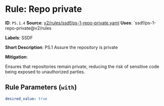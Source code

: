 # Rule: Repo private

**ID**: `PS.1.4`
**Source**: [v2/rules/ssdf/ps-1-repo-private.yaml](https://github.com/scribe-public/sample-policies/v2/rules/ssdf/ps-1-repo-private.yaml)
**Uses**: `ssdf/ps-1-repo-private@v2/rules

**Labels**: SSDF

**Short Description**: PS.1 Assure the repository is private

**Mitigation**:

Ensures that repositories remain private, reducing the risk of sensitive code being exposed to unauthorized parties.


## Rule Parameters (`with`)

```yaml
desired_value: true
```
